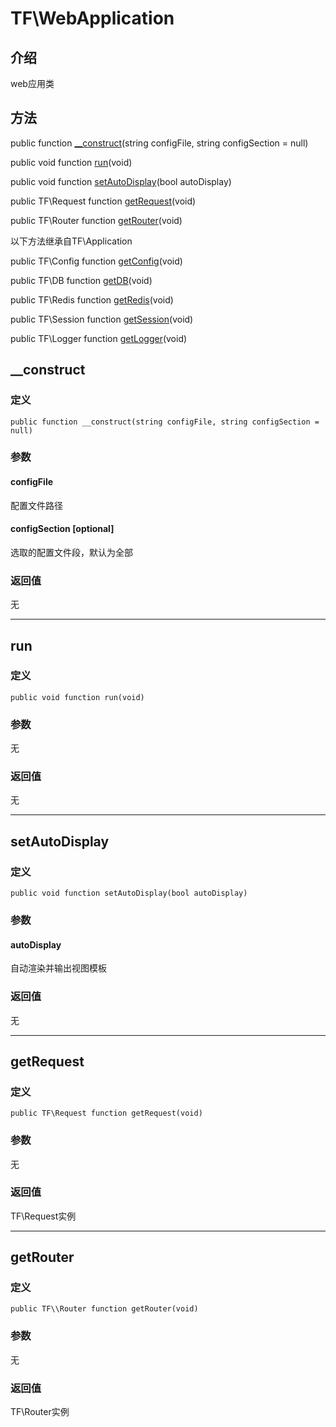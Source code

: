 # TF\\WebApplication

## 介绍
web应用类

## 方法

public function [\__construct](#__construct)(string configFile, string configSection = null)

public void function [run](#run)(void)

public void function [setAutoDisplay](#setautodisplay)(bool autoDisplay)

public TF\\Request function [getRequest](#getrequest)(void)

public TF\\Router function [getRouter](#getrouter)(void)

以下方法继承自TF\\Application

public TF\\Config function [getConfig](Application.md#getconfig)(void)

public TF\\DB function [getDB](Application.md#getdb)(void)

public TF\\Redis function [getRedis](Application.md#getredis)(void)

public TF\\Session function [getSession](Application.md#getsession)(void)

public TF\\Logger function [getLogger](Application.md#getlogger)(void)

## __construct
### 定义
    public function __construct(string configFile, string configSection = null)
### 参数
#### configFile
配置文件路径
#### configSection [optional]
选取的配置文件段，默认为全部
### 返回值
无

-----

## run
### 定义
    public void function run(void)
### 参数
无
### 返回值
无

-----

## setAutoDisplay
### 定义
    public void function setAutoDisplay(bool autoDisplay)
### 参数
#### autoDisplay
自动渲染并输出视图模板
### 返回值
无

-----

## getRequest
### 定义
    public TF\Request function getRequest(void)
### 参数
无
### 返回值
TF\Request实例

-----

## getRouter
### 定义
    public TF\\Router function getRouter(void)
### 参数
无
### 返回值
TF\Router实例
